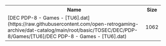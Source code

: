 <table>
<tr><th>Name</th><th>Size</th></tr>
<tr><td>
[DEC PDP-8 - Games - [TU6].dat](https://raw.githubusercontent.com/open-retrogaming-archive/dat-catalog/main/root/basic/TOSEC/DEC/PDP-8/Games/[TU6]/DEC PDP-8 - Games - [TU6].dat)
</td><td>1062</td></tr>
</table>
